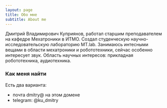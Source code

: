 ```yaml
---
layout: page
title: Обо мне
subtitle: About me
---
```


Дмитрий Владимирович Куприянов, работал старшим преподавателем на кафедре Мехатроники в ИТМО.
Создал студенческую научно-исследовательскую лабораторию MT.lab.
Занимаюсь интесными вещами в области мехатроники и робототехники, сейчас особенно интересует звук.
Область научных интересов: прикладная робототехника, аудиотехника.

### Как меня найти

Есть два варианта:
  * почта dmitry@ на этом домене
  * telegram: @ku_dmitry
